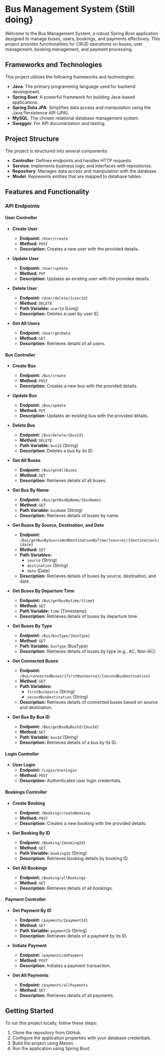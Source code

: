 # Bus Management System        {Still doing}

Welcome to the Bus Management System, a robust Spring Boot application designed to manage buses, users, bookings, and payments effectively. This project provides functionalities for CRUD operations on buses, user management, booking management, and payment processing.

## Frameworks and Technologies

This project utilizes the following frameworks and technologies:

- **Java**: The primary programming language used for backend development.
- **Spring Boot**: A powerful framework for building Java-based applications.
- **Spring Data JPA**: Simplifies data access and manipulation using the Java Persistence API (JPA).
- **MySQL**: The chosen relational database management system.
- **Swagger**: For API documentation and testing.

## Project Structure

The project is structured into several components:

- **Controller**: Defines endpoints and handles HTTP requests.
- **Service**: Implements business logic and interfaces with repositories.
- **Repository**: Manages data access and manipulation with the database.
- **Model**: Represents entities that are mapped to database tables.

## Features and Functionality

### API Endpoints

#### User Controller

- **Create User**
  - **Endpoint:** `/User/create`
  - **Method:** `POST`
  - **Description:** Creates a new user with the provided details.

- **Update User**
  - **Endpoint:** `/User/update`
  - **Method:** `PUT`
  - **Description:** Updates an existing user with the provided details.

- **Delete User**
  - **Endpoint:** `/User/delete/{userId}`
  - **Method:** `DELETE`
  - **Path Variable:** `userId` (Long)
  - **Description:** Deletes a user by user ID.

- **Get All Users**
  - **Endpoint:** `/User/getData`
  - **Method:** `GET`
  - **Description:** Retrieves details of all users.

#### Bus Controller

- **Create Bus**
  - **Endpoint:** `/Bus/create`
  - **Method:** `POST`
  - **Description:** Creates a new bus with the provided details.

- **Update Bus**
  - **Endpoint:** `/Bus/update`
  - **Method:** `PUT`
  - **Description:** Updates an existing bus with the provided details.

- **Delete Bus**
  - **Endpoint:** `/Bus/delete/{busId}`
  - **Method:** `DELETE`
  - **Path Variable:** `busId` (String)
  - **Description:** Deletes a bus by its ID.

- **Get All Buses**
  - **Endpoint:** `/Bus/getAllBuses`
  - **Method:** `GET`
  - **Description:** Retrieves details of all buses.

- **Get Bus By Name**
  - **Endpoint:** `/Bus/getBusByName/{busName}`
  - **Method:** `GET`
  - **Path Variable:** `busName` (String)
  - **Description:** Retrieves details of buses by name.

- **Get Buses By Source, Destination, and Date**
  - **Endpoint:** `/Bus/getBusBySourceAndDestinationByTime/{source}/{destination}/{date}`
  - **Method:** `GET`
  - **Path Variables:**
    - `source` (String)
    - `destination` (String)
    - `date` (Date)
  - **Description:** Retrieves details of buses by source, destination, and date.

- **Get Buses By Departure Time**
  - **Endpoint:** `/Bus/getBusBytime/{time}`
  - **Method:** `GET`
  - **Path Variable:** `time` (Timestamp)
  - **Description:** Retrieves details of buses by departure time.

- **Get Buses By Type**
  - **Endpoint:** `/Bus/busType/{busType}`
  - **Method:** `GET`
  - **Path Variable:** `busType` (BusType)
  - **Description:** Retrieves details of buses by type (e.g., AC, Non-AC).

- **Get Connected Buses**
  - **Endpoint:** `/Bus/connectedBuses/{firstBusSource}/{secondBusDestination}`
  - **Method:** `GET`
  - **Path Variables:**
    - `firstBusSource` (String)
    - `secondBusDestination` (String)
  - **Description:** Retrieves details of connected buses based on source and destination.

- **Get Bus By Bus ID**
  - **Endpoint:** `/Bus/getBusByBusId/{busId}`
  - **Method:** `GET`
  - **Path Variable:** `busId` (String)
  - **Description:** Retrieves details of a bus by its ID.

#### Login Controller

- **User Login**
  - **Endpoint:** `/Login/UserLogin`
  - **Method:** `POST`
  - **Description:** Authenticates user login credentials.

#### Bookings Controller

- **Create Booking**
  - **Endpoint:** `/Booking/createBooking`
  - **Method:** `POST`
  - **Description:** Creates a new booking with the provided details.

- **Get Booking By ID**
  - **Endpoint:** `/Booking/{bookingId}`
  - **Method:** `GET`
  - **Path Variable:** `bookingId` (String)
  - **Description:** Retrieves booking details by booking ID.

- **Get All Bookings**
  - **Endpoint:** `/Booking/allBookings`
  - **Method:** `GET`
  - **Description:** Retrieves details of all bookings.

#### Payment Controller

- **Get Payment By ID**
  - **Endpoint:** `/payments/{paymentId}`
  - **Method:** `GET`
  - **Path Variable:** `paymentId` (String)
  - **Description:** Retrieves details of a payment by its ID.

- **Initiate Payment**
  - **Endpoint:** `/payments/doPayment`
  - **Method:** `POST`
  - **Description:** Initiates a payment transaction.

- **Get All Payments**
  - **Endpoint:** `/payments/allPayments`
  - **Method:** `GET`
  - **Description:** Retrieves details of all payments.

## Getting Started

To run this project locally, follow these steps:

1. Clone the repository from GitHub.
2. Configure the application properties with your database credentials.
3. Build the project using Maven.
4. Run the application using Spring Boot.



